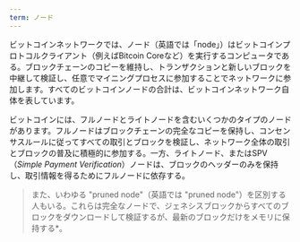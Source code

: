 ```yaml
---
term: ノード
---
```

ビットコインネットワークでは、ノード（英語では「node」）はビットコインプロトコルクライアント（例えばBitcoin Coreなど）を実行するコンピュータである。ブロックチェーンのコピーを維持し、トランザクションと新しいブロックを中継して検証し、任意でマイニングプロセスに参加することでネットワークに参加します。すべてのビットコインノードの合計は、ビットコインネットワーク自体を表しています。

ビットコインには、フルノードとライトノードを含むいくつかのタイプのノードがあります。フルノードはブロックチェーンの完全なコピーを保持し、コンセンサスルールに従ってすべての取引とブロックを検証し、ネットワーク全体の取引とブロックの普及に積極的に参加する。一方、ライトノード、またはSPV（*Simple Payment Verification*）ノードは、ブロックのヘッダーのみを保持し、取引情報を得るためにフルノードに依存する。

> また、いわゆる "pruned node"（英語では "pruned node"）を区別する人もいる。これらは完全なノードで、ジェネシスブロックからすべてのブロックをダウンロードして検証するが、最新のブロックだけをメモリに保持する*。